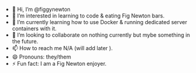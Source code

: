 - 👋 Hi, I’m @figgynewton
- 👀 I’m interested in learning to code & eating Fig Newton bars.
- 🌱 I’m currently learning how to use Docker & running dedicated server containers with it.
- 💞️ I’m looking to collaborate on nothing currently but mybe something in the future.
- 📫 How to reach me N/A (will add later ).
- 😄 Pronouns: they/them
- ⚡ Fun fact: I am a Fig Newton enjoyer.

<!---
figgynewton/figgynewton is a ✨ special ✨ repository because its `README.md` (this file) appears on your GitHub profile.
You can click the Preview link to take a look at your changes.
--->
